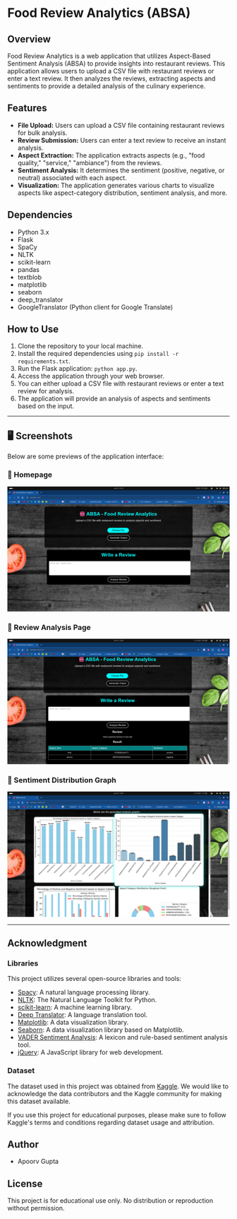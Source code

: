 # Food Review Analytics (ABSA)

## Overview
Food Review Analytics is a web application that utilizes Aspect-Based Sentiment Analysis (ABSA) to provide insights into restaurant reviews. This application allows users to upload a CSV file with restaurant reviews or enter a text review. It then analyzes the reviews, extracting aspects and sentiments to provide a detailed analysis of the culinary experience.

## Features
- **File Upload:** Users can upload a CSV file containing restaurant reviews for bulk analysis.
- **Review Submission:** Users can enter a text review to receive an instant analysis.
- **Aspect Extraction:** The application extracts aspects (e.g., "food quality," "service," "ambiance") from the reviews.
- **Sentiment Analysis:** It determines the sentiment (positive, negative, or neutral) associated with each aspect.
- **Visualization:** The application generates various charts to visualize aspects like aspect-category distribution, sentiment analysis, and more.

## Dependencies
- Python 3.x
- Flask
- SpaCy
- NLTK
- scikit-learn
- pandas
- textblob
- matplotlib
- seaborn
- deep_translator
- GoogleTranslator (Python client for Google Translate)

## How to Use
1. Clone the repository to your local machine.
2. Install the required dependencies using `pip install -r requirements.txt`.
3. Run the Flask application: `python app.py`.
4. Access the application through your web browser.
5. You can either upload a CSV file with restaurant reviews or enter a text review for analysis.
6. The application will provide an analysis of aspects and sentiments based on the input.

---

## 🖥️ **Screenshots**
Below are some previews of the application interface:

### 📌 Homepage
![Homepage](static/screenshots/homepage.png)

### 📌 Review Analysis Page
![Review Analysis](static/screenshots/review_analysis.png)

### 📌 Sentiment Distribution Graph
![Result Graph](static/screenshots/graph_outputs.png)

---

## Acknowledgment

### Libraries
This project utilizes several open-source libraries and tools:

- [Spacy](https://spacy.io/): A natural language processing library.
- [NLTK](https://www.nltk.org/): The Natural Language Toolkit for Python.
- [scikit-learn](https://scikit-learn.org/): A machine learning library.
- [Deep Translator](https://pypi.org/project/deep-translator/): A language translation tool.
- [Matplotlib](https://matplotlib.org/): A data visualization library.
- [Seaborn](https://seaborn.pydata.org/): A data visualization library based on Matplotlib.
- [VADER Sentiment Analysis](https://github.com/cjhutto/vaderSentiment): A lexicon and rule-based sentiment analysis tool.
- [jQuery](https://jquery.com/): A JavaScript library for web development.

### Dataset
The dataset used in this project was obtained from 
[Kaggle](https://www.kaggle.com/datasets/charitarth/semeval-2014-task-4-aspectbasedsentimentanalysis/data?select=Restaurants_Train_v2.csv).
 We would like to acknowledge the data contributors and the Kaggle community for making this dataset available.

If you use this project for educational purposes, please make sure to follow Kaggle's terms and conditions regarding dataset usage and attribution.

## Author
- Apoorv Gupta
## License
This project is for educational use only. No distribution or reproduction without permission.


